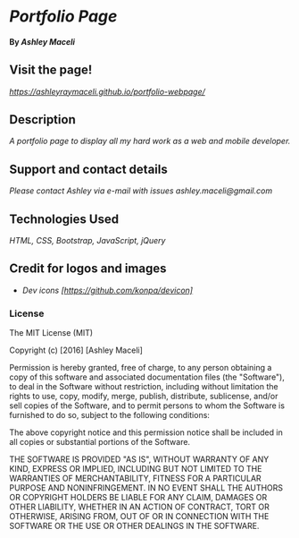 # _Portfolio Page_

#### By _**Ashley Maceli**_

## Visit the page!
_https://ashleyraymaceli.github.io/portfolio-webpage/_

## Description

_A portfolio page to display all my hard work as a web and mobile developer._

## Support and contact details

_Please contact Ashley via e-mail with issues_
_ashley.maceli@gmail.com_

## Technologies Used

_HTML, CSS, Bootstrap, JavaScript, jQuery_

## Credit for logos and images

* _Dev icons [https://github.com/konpa/devicon]_

### License

The MIT License (MIT)

Copyright (c) [2016] [Ashley Maceli]

Permission is hereby granted, free of charge, to any person obtaining a copy
of this software and associated documentation files (the "Software"), to deal
in the Software without restriction, including without limitation the rights
to use, copy, modify, merge, publish, distribute, sublicense, and/or sell
copies of the Software, and to permit persons to whom the Software is
furnished to do so, subject to the following conditions:

The above copyright notice and this permission notice shall be included in all
copies or substantial portions of the Software.

THE SOFTWARE IS PROVIDED "AS IS", WITHOUT WARRANTY OF ANY KIND, EXPRESS OR
IMPLIED, INCLUDING BUT NOT LIMITED TO THE WARRANTIES OF MERCHANTABILITY,
FITNESS FOR A PARTICULAR PURPOSE AND NONINFRINGEMENT. IN NO EVENT SHALL THE
AUTHORS OR COPYRIGHT HOLDERS BE LIABLE FOR ANY CLAIM, DAMAGES OR OTHER
LIABILITY, WHETHER IN AN ACTION OF CONTRACT, TORT OR OTHERWISE, ARISING FROM,
OUT OF OR IN CONNECTION WITH THE SOFTWARE OR THE USE OR OTHER DEALINGS IN THE
SOFTWARE.

